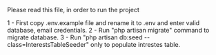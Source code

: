 Please read this file, in order to run the project

1 - First copy .env.example file and rename it to .env and enter valid database, email credentials.
2 - Run "php artisan migrate" command to migrate database.
3 - Run "php artisan db:seed --class=InterestsTableSeeder" only to populate intrestes table.
